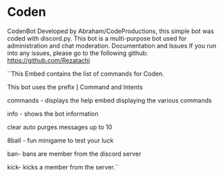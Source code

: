 # Coden
CodenBot
Developed by Abraham/CodeProductions, this simple bot was coded with discord.py. This bot is a multi-purpose bot used for administration and chat moderation.
Documentation and Issues
If you run into any issues, please go to the following github:
https://github.com/Rezatachi

``This Embed contains the list of commands for Coden.

This bot uses the prefix ]
Command and Intents

commands - displays the help embed displaying the various commands

info - shows the bot information

clear auto purges messages up to 10

8ball - fun minigame to test your luck

ban- bans are member from the discord server

kick- kicks a member from the server.``

